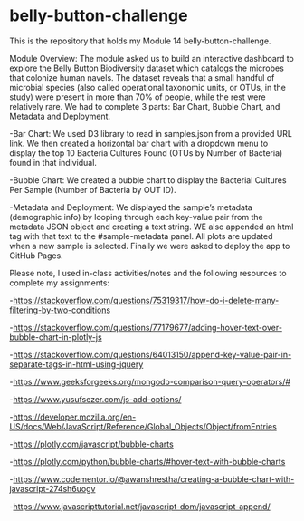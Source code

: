 # belly-button-challenge

This is the repository that holds my Module 14 belly-button-challenge.

Module Overview: The module asked us to build an interactive dashboard to explore the Belly Button Biodiversity dataset which catalogs the microbes that colonize human navels. The dataset reveals that a small handful of microbial species (also called operational taxonomic units, or OTUs, in the study) were present in more than 70% of people, while the rest were relatively rare.
We had to complete 3 parts: Bar Chart, Bubble Chart, and Metadata and Deployment.

-Bar Chart: We used D3 library to read in samples.json from a provided URL link. We then created a horizontal bar chart with a dropdown menu to display the top 10 Bacteria Cultures Found (OTUs by Number of Bacteria) found in that individual.

-Bubble Chart: We created a bubble chart to display the Bacterial Cultures Per Sample (Number of Bacteria by OUT ID).

-Metadata and Deployment: We displayed the sample’s metadata (demographic info) by looping through each key-value pair from the metadata JSON object and creating a text string. WE also appended an html tag with that text to the #sample-metadata panel.
All plots are updated when a new sample is selected. Finally we were asked to deploy the app to GitHub Pages.

Please note, I used in-class activities/notes and the following resources to complete my assignments:

-https://stackoverflow.com/questions/75319317/how-do-i-delete-many-filtering-by-two-conditions

-https://stackoverflow.com/questions/77179677/adding-hover-text-over-bubble-chart-in-plotly-js

-https://stackoverflow.com/questions/64013150/append-key-value-pair-in-separate-tags-in-html-using-jquery

-https://www.geeksforgeeks.org/mongodb-comparison-query-operators/#

-https://www.yusufsezer.com/js-add-options/

-https://developer.mozilla.org/en-US/docs/Web/JavaScript/Reference/Global_Objects/Object/fromEntries

-https://plotly.com/javascript/bubble-charts

-https://plotly.com/python/bubble-charts/#hover-text-with-bubble-charts

-https://www.codementor.io/@awanshrestha/creating-a-bubble-chart-with-javascript-274sh6uogv

-https://www.javascripttutorial.net/javascript-dom/javascript-append/
 
